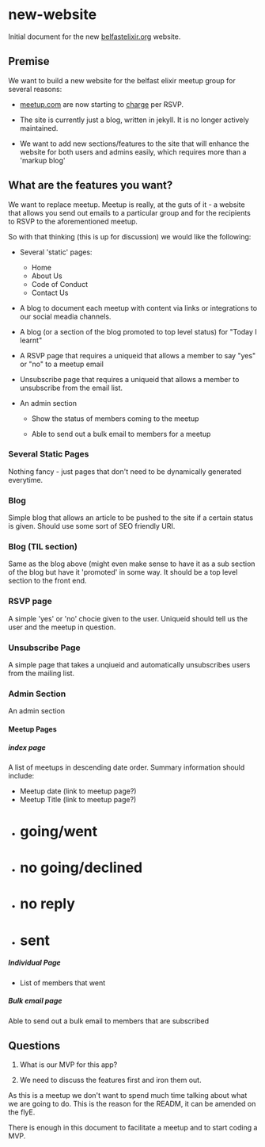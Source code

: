# new-website

Initial document for the new [belfastelixir.org](https://www.belfastelixir.org)
website.

## Premise

We want to build a new website for the belfast elixir meetup group for several
reasons:

- [meetup.com](https://www.meetup.com) are now starting to
  [charge](https://www.theverge.com/2019/10/15/20893343/meetup-users-furious-new-rsvp-payment-test)
per RSVP.

- The site is currently just a blog, written in jekyll. It is no longer
  actively maintained.

- We want to add new sections/features to the site that will enhance the
  website for both users and admins easily, which requires more than a 'markup
blog'

## What are the features you want?

We want to replace meetup. Meetup is really, at the guts of it - a website that
allows you send out emails to a particular group and for the recipients to RSVP
to the aforementioned meetup.

So with that thinking (this is up for discussion)  we would like the following:

- Several 'static' pages:

  - Home 
  - About Us
  - Code of Conduct 
  - Contact Us
  
- A blog to document each meetup with content via links or integrations to our
  social meadia channels.

- A blog (or a section of the blog promoted to top level status) for "Today I
  learnt"

- A RSVP page that requires a uniqueid that allows a member to say "yes" or
  "no" to a meetup email

- Unsubscribe page that requires a uniqueid that allows a member to unsubscribe
  from the email list. 

- An admin section

  - Show the status of members coming to the meetup
  
  - Able to send out a bulk email to members for a meetup

### Several Static Pages

Nothing fancy - just pages that don't need to be dynamically generated
everytime.

### Blog

Simple blog that allows an article to be pushed to the site if a certain status
is given.  Should use some sort of SEO friendly URI.
 
### Blog (TIL section)

Same as the blog above (might even make sense to have it as a sub section of
the blog but have it 'promoted' in some way. It should be a top level section
to the front end.

### RSVP page

A simple 'yes' or 'no' chocie given to the user. Uniqueid should tell us the
user and the meetup in question.

### Unsubscribe Page

A simple page that takes a unqiueid and automatically unsubscribes users from
the mailing list. 

### Admin Section

An admin section

#### Meetup Pages

##### index page

A list of meetups in descending date order. Summary information should include:

  - Meetup date (link to meetup page?)
  - Meetup Title (link to meetup page?)
  - # going/went
  - # no going/declined 
  - # no reply
  - # sent

##### Individual Page

  - List of members that went
  
##### Bulk email page

Able to send out a bulk email to members that are subscribed

## Questions

1. What is our MVP for this app?

2. We need to discuss the features first and iron them out.

As this is a meetup we don't want to spend much time talking about what we are
going to do. This is the reason for the READM, it can be amended on the flyE. 

There is enough in this document to facilitate a meetup and to start coding a MVP. 
 

